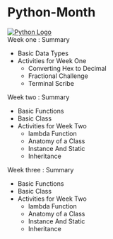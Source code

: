 # Python-Month
[![Python Logo](https://www.python.org/static/img/python-logo.png)](https://www.python.org/)
<br>
Week one : Summary

- Basic Data Types 
- Activities for Week One
  - Converting Hex to Decimal
  - Fractional Challenge 
  - Terminal Scribe

Week two : Summary

- Basic Functions 
- Basic Class
- Activities for Week Two
  - lambda Function
  - Anatomy of a Class
  - Instance And Static 
  - Inheritance


Week three : Summary

- Basic Functions 
- Basic Class
- Activities for Week Two
  - lambda Function
  - Anatomy of a Class
  - Instance And Static 
  - Inheritance